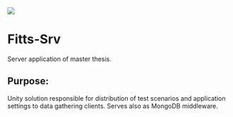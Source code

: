 <img src="https://img.shields.io/badge/status-Active-brightgreen.svg">

# Fitts-Srv
Server application of master thesis.

## Purpose:
Unity solution responsible for distribution of test scenarios and application settings to data gathering clients. Serves also as MongoDB middleware.
